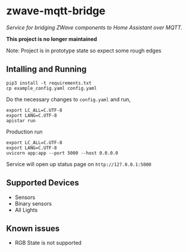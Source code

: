 # zwave-mqtt-bridge

_Service for bridging ZWave components to Home Assistant over MQTT._

**This project is no longer maintained**

Note: Project is in prototype state so expect some rough edges

## Intalling and Running

    pip3 install -t requirements.txt 
    cp example_config.yaml config.yaml

Do the necessary changes to `config.yaml` and run,

    export LC_ALL=C.UTF-8
    export LANG=C.UTF-8
    apistar run
    
Production run

    export LC_ALL=C.UTF-8
    export LANG=C.UTF-8
    uvicorn app:app --port 5000 --host 0.0.0.0

Service will open up status page on `http://127.0.0.1:5000`

## Supported Devices

- Sensors
- Binary sensors
- All Lights

## Known issues
- RGB State is not supported
